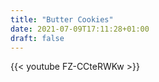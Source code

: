 ```yaml
---
title: "Butter Cookies"
date: 2021-07-09T17:11:28+01:00
draft: false
---
```

{{< youtube FZ-CCteRWKw >}}
<br>